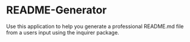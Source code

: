 # README-Generator
Use this application to help you generate a professional README.md file from a users input using the inquirer package.
